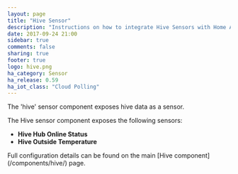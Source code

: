 ```yaml
---
layout: page
title: "Hive Sensor"
description: "Instructions on how to integrate Hive Sensors with Home Assistant."
date: 2017-09-24 21:00
sidebar: true
comments: false
sharing: true
footer: true
logo: hive.png
ha_category: Sensor
ha_release: 0.59
ha_iot_class: "Cloud Polling"
---
```



The 'hive' sensor component exposes hive data as a sensor.

The Hive sensor component exposes the following sensors:
- **Hive Hub Online Status**
- **Hive Outside Temperature**

<p class='note'>
Full configuration details can be found on the main [Hive component](/components/hive/) page.
</p>



